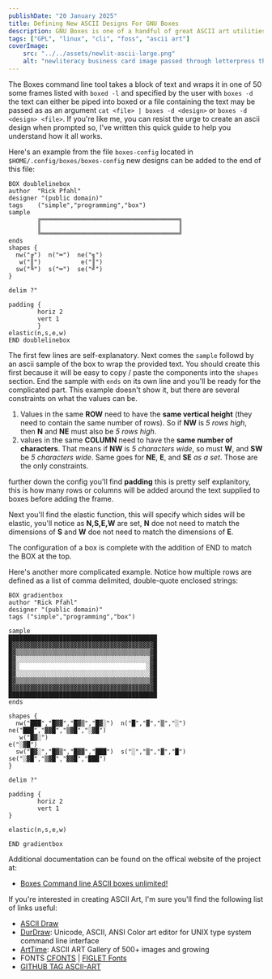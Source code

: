 ```yaml
---
publishDate: "20 January 2025"
title: Defining New ASCII Designs For GNU Boxes
description: GNU Boxes is one of a handful of great ASCII art utilities for linux released under the GPL. 
tags: ["GPL", "linux", "cli", "foss", "ascii art"]
coverImage:
    src: "../../assets/newlit-ascii-large.png"
    alt: "newliteracy business card image passed through letterpress then displayed in the terminal "
---
```


The Boxes command line tool takes a block of text and wraps it in one of 50 some frames listed with `boxed -l` and specified by the user with `boxes -d` the text can either be piped into boxed or a file containing the text may be passed as as an argument `cat <file> | boxes -d <design>` or `boxes -d <design> <file>`. If you're like me, you can resist the urge to create an ascii design when prompted so, I've written this quick guide to help you understand how it all works.


Here's an example from the file `boxes-config` located in `$HOME/.config/boxes/boxes-config` new designs can be added to the end of this file:

```
BOX doublelinebox
author  "Rick Pfahl"
designer "(public domain)"
tags    ("simple","programming","box")
sample
        ╔══════════════════════════════════════╗
        ║                                      ║
        ╚══════════════════════════════════════╝
ends
shapes {
  nw("╔")  n("═")  ne("╗")
   w("║")           e("║")
  sw("╚")  s("═")  se("╝")
}

delim ?"

padding {
        horiz 2
        vert 1
        }
elastic(n,s,e,w)
END doublelinebox
```

The first few lines are self-explanatory. Next comes the `sample` followd by an ascii sample of the box to wrap the provided text. You should create this first because it will be easy to copy / paste the components into the `shapes` section. End the sample with `ends` on its own line and you'll be ready for the complicated part. This example doesn't show it, but there are several constraints on what the values can be. 

1) Values in the same **ROW** need to have the **same vertical height** (they need to contain the same number of rows).
     So if **NW** is *5 rows high*, then **N** and **NE** must also be *5 rows high*. 
2) values in the same **COLUMN** need to have the **same number of characters**. 
     That means if **NW** is *5 characters wide*, so must **W**, and **SW** be *5 characters wide*. Same goes for **NE**, **E**, and **SE** *as a set*. Those are the only constraints.

further down the config you'll find **padding** this is pretty self explanitory, this is how many rows or columns will be added around the text supplied to boxes before adding the frame.

Next you'll find the elastic function, this will specify which sides will be elastic, you'll notice as **N,S,E,W** are set, **N** doe not need to match the dimensions of **S** and **W** doe not need to match the dimensions of **E**.

The configuration of a box is complete with the addition of END <designmame> to match the BOX <designname> at the top.

Here's another more complicated example. Notice how multiple rows are defined as a list of comma delimited, double-quote enclosed strings:
```
BOX gradientbox
author "Rick Pfahl"
designer "(public domain)"
tags ("simple","programming","box")

sample 
█████████████████████████████████████████
█▓▓▓▓▓▓▓▓▓▓▓▓▓▓▓▓▓▓▓▓▓▓▓▓▓▓▓▓▓▓▓▓▓▓▓▓▓▓▓█
█▓▒▒▒▒▒▒▒▒▒▒▒▒▒▒▒▒▒▒▒▒▒▒▒▒▒▒▒▒▒▒▒▒▒▒▒▒▒▓█
█▓░░░░░░░░░░░░░░░░░░░░░░░░░░░░░░░░░░░░░▓█
█▓░                                   ░▓█   
█▓░░░░░░░░░░░░░░░░░░░░░░░░░░░░░░░░░░░░░▓█
█▓▒▒▒▒▒▒▒▒▒▒▒▒▒▒▒▒▒▒▒▒▒▒▒▒▒▒▒▒▒▒▒▒▒▒▒▒▒▓█
█▓▓▓▓▓▓▓▓▓▓▓▓▓▓▓▓▓▓▓▓▓▓▓▓▓▓▓▓▓▓▓▓▓▓▓▓▓▓▓█
█████████████████████████████████████████ 
ends

shapes {
  nw("███","█▓▓","█▓▒","█▓░")  n("█","▓","▒","░")  ne("███","▓▓█","▒▓█","░▓█")
   w("█▓░")                                                           e("░▓█")
  sw("█▓░","█▓▒","█▓▓","███")  s("░","▒","▓","█")  se("░▓█","▒▓█","▓▓█","███")
}
 
delim ?"

padding { 
        horiz 2 
        vert 1 
}
 
elastic(n,s,e,w)

END gradientbox
```

Additional documentation can be found on the offical website of the project at:

- [Boxes Command line ASCII boxes unlimited!](https://boxes.thomasjensen.com/)

If you're interested in creating ASCII Art, I'm sure you'll find the following list of links useful:

- [ASCII Draw](https://github.com/Nokse22/ascii-draw)
- [DurDraw](https://github.com/cmang/durdraw): Unicode, ASCII, ANSI Color art editor for UNIX type system command line interface
- [ArtTime](https://github.com/poetaman/arttime): ASCII ART Gallery of 500+ images and growing
- FONTS [CFONTS](https://github.com/dominikwilkowski/cfonts) | [FIGLET Fonts](github.com/xero/figlet-fonts)
- [GITHUB TAG ASCII-ART](https://github.com/topics/ascii-art)